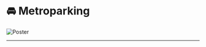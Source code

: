 # 🚘 Metroparking
 
![Poster](https://user-images.githubusercontent.com/46389631/194839662-19e699b5-b7ec-4259-8cf9-1fa74e74e778.png)

---

